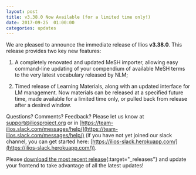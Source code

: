 ```yaml
---
layout: post
title: v3.38.0 Now Available (for a limited time only!)
date: 2017-09-25  01:00:00
categories: updates
---
```


We are pleased to announce the immediate release of Ilios **v3.38.0**. This release provides two key new features:

1. A completely renovated and updated MeSH importer, allowing easy command-line updating of your compendium of available MeSH terms to the very latest vocabulary released by NLM;

2. Timed release of Learning Materials, along with an updated interface for LM management. Now materials can be released at a specified future time, made available for a limited time only, or pulled back from release after a desired window.

Questions? Comments? Feedback? Please let us know at [support@iliosproject.org](mailto:support@iliosproject.org) or in [https://team-ilios.slack.com/messages/help/](https://team-ilios.slack.com/messages/help/) (if you have not yet joined our slack channel, you can get started here: [https://ilios-slack.herokuapp.com/](https://ilios-slack.herokuapp.com/)).

Please [download the most recent release](https://www.github.com/ilios/ilios/releases/latest){:target="_releases"} and update your frontend to take advantage of all the latest updates!
